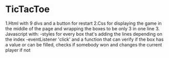 # TicTacToe
1.Html with 9 divs and a button for restart 
2.Css for displaying the game in the middle of the page and wrapping the boxes to be only 3 in one line
3. Javascript with: 
-styles for every box that's adding the lines depending on the index
-eventListener 'click' and a function that can verify if the box has a value or can be filled, checks if somebody won and changes the current player if not
